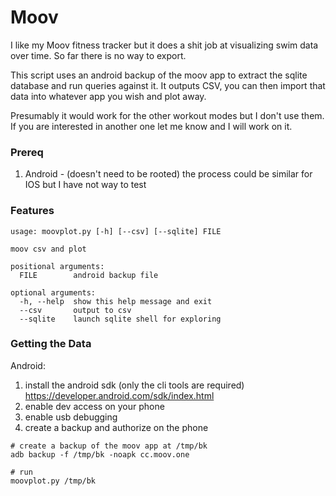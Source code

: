 # Moov

I like my Moov fitness tracker but it does a shit job at visualizing swim
data over time. So far there is no way to export.

This script uses an android backup of the moov app to extract the sqlite
database and run queries against it. It outputs CSV, you can then import that
data into whatever app you wish and plot away.

Presumably it would work for the other workout modes but I don't use them. If
you are interested in another one let me know and I will work on it.

### Prereq

1. Android - (doesn't need to be rooted) the process could be similar for IOS
   but I have not way to test

### Features
```
usage: moovplot.py [-h] [--csv] [--sqlite] FILE

moov csv and plot

positional arguments:
  FILE        android backup file

optional arguments:
  -h, --help  show this help message and exit
  --csv       output to csv
  --sqlite    launch sqlite shell for exploring
```

### Getting the Data

Android:

1. install the android sdk (only the cli tools are required) https://developer.android.com/sdk/index.html
1. enable dev access on your phone
1. enable usb debugging
1. create a backup and authorize on the phone

```
# create a backup of the moov app at /tmp/bk
adb backup -f /tmp/bk -noapk cc.moov.one

# run
moovplot.py /tmp/bk
```
